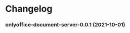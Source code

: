 # Changelog<br>


<a name="onlyoffice-document-server-0.0.1"></a>
### onlyoffice-document-server-0.0.1 (2021-10-01)
